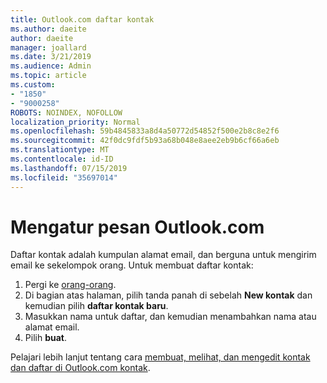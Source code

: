```yaml
---
title: Outlook.com daftar kontak
ms.author: daeite
author: daeite
manager: joallard
ms.date: 3/21/2019
ms.audience: Admin
ms.topic: article
ms.custom:
- "1850"
- "9000258"
ROBOTS: NOINDEX, NOFOLLOW
localization_priority: Normal
ms.openlocfilehash: 59b4845833a8d4a50772d54852f500e2b8c8e2f6
ms.sourcegitcommit: 42f0dc9fdf5b93a68b048e8aee2eb9b6cf66a6eb
ms.translationtype: MT
ms.contentlocale: id-ID
ms.lasthandoff: 07/15/2019
ms.locfileid: "35697014"
---
```

# <a name="organizing-your-outlookcom-mailbox"></a>Mengatur pesan Outlook.com

Daftar kontak adalah kumpulan alamat email, dan berguna untuk mengirim email ke sekelompok orang. Untuk membuat daftar kontak:

1. Pergi ke [orang-orang](https://outlook.live.com/people/).
1. Di bagian atas halaman, pilih tanda panah di sebelah **New kontak** dan kemudian pilih **daftar kontak baru**.
1. Masukkan nama untuk daftar, dan kemudian menambahkan nama atau alamat email.
1. Pilih **buat**.

Pelajari lebih lanjut tentang cara [membuat, melihat, dan mengedit kontak dan daftar di Outlook.com kontak](https://support.office.com/article/5b909158-036e-4820-92f7-2a27f57b9f01?wt.mc_id=Office_Outlook_com_Alchemy).